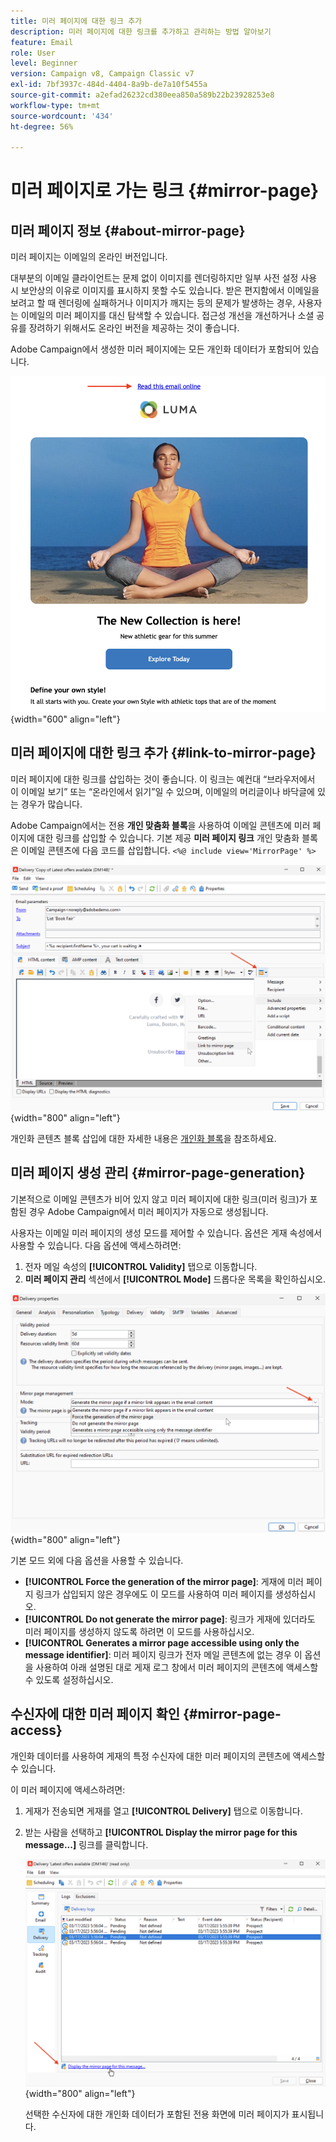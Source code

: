 ```yaml
---
title: 미러 페이지에 대한 링크 추가
description: 미러 페이지에 대한 링크를 추가하고 관리하는 방법 알아보기
feature: Email
role: User
level: Beginner
version: Campaign v8, Campaign Classic v7
exl-id: 7bf3937c-484d-4404-8a9b-de7a10f5455a
source-git-commit: a2efad26232cd380eea850a589b22b23928253e8
workflow-type: tm+mt
source-wordcount: '434'
ht-degree: 56%

---
```


# 미러 페이지로 가는 링크 {#mirror-page}

## 미러 페이지 정보 {#about-mirror-page}

미러 페이지는 이메일의 온라인 버전입니다.

대부분의 이메일 클라이언트는 문제 없이 이미지를 렌더링하지만 일부 사전 설정 사용 시 보안상의 이유로 이미지를 표시하지 못할 수도 있습니다. 받은 편지함에서 이메일을 보려고 할 때 렌더링에 실패하거나 이미지가 깨지는 등의 문제가 발생하는 경우, 사용자는 이메일의 미러 페이지를 대신 탐색할 수 있습니다. 접근성 개선을 개선하거나 소셜 공유를 장려하기 위해서도 온라인 버전을 제공하는 것이 좋습니다.

Adobe Campaign에서 생성한 미러 페이지에는 모든 개인화 데이터가 포함되어 있습니다.

![미러 링크 샘플](assets/mirror-page-link.png){width="600" align="left"}

## 미러 페이지에 대한 링크 추가 {#link-to-mirror-page}

미러 페이지에 대한 링크를 삽입하는 것이 좋습니다. 이 링크는 예컨대 “브라우저에서 이 이메일 보기” 또는 “온라인에서 읽기”일 수 있으며, 이메일의 머리글이나 바닥글에 있는 경우가 많습니다.

Adobe Campaign에서는 전용 **개인 맞춤화 블록**&#x200B;을 사용하여 이메일 콘텐츠에 미러 페이지에 대한 링크를 삽입할 수 있습니다. 기본 제공 **미러 페이지 링크** 개인 맞춤화 블록은 이메일 콘텐츠에 다음 코드를 삽입합니다. `<%@ include view='MirrorPage' %>`

![](assets/mirror-page-insert.png){width="800" align="left"}


개인화 콘텐츠 블록 삽입에 대한 자세한 내용은 [개인화 블록](personalization-blocks.md)을 참조하세요.

## 미러 페이지 생성 관리 {#mirror-page-generation}

기본적으로 이메일 콘텐츠가 비어 있지 않고 미러 페이지에 대한 링크(미러 링크)가 포함된 경우 Adobe Campaign에서 미러 페이지가 자동으로 생성됩니다.

사용자는 이메일 미러 페이지의 생성 모드를 제어할 수 있습니다. 옵션은 게재 속성에서 사용할 수 있습니다. 다음 옵션에 액세스하려면:

1. 전자 메일 속성의 **[!UICONTROL Validity]** 탭으로 이동합니다.
1. **미러 페이지 관리** 섹션에서 **[!UICONTROL Mode]** 드롭다운 목록을 확인하십시오.

![](assets/mirror-page-generation.png){width="800" align="left"}

기본 모드 외에 다음 옵션을 사용할 수 있습니다.

* **[!UICONTROL Force the generation of the mirror page]**: 게재에 미러 페이지 링크가 삽입되지 않은 경우에도 이 모드를 사용하여 미러 페이지를 생성하십시오.
* **[!UICONTROL Do not generate the mirror page]**: 링크가 게재에 있더라도 미러 페이지를 생성하지 않도록 하려면 이 모드를 사용하십시오.
* **[!UICONTROL Generates a mirror page accessible using only the message identifier]**: 미러 페이지 링크가 전자 메일 콘텐츠에 없는 경우 이 옵션을 사용하여 아래 설명된 대로 게재 로그 창에서 미러 페이지의 콘텐츠에 액세스할 수 있도록 설정하십시오.

## 수신자에 대한 미러 페이지 확인 {#mirror-page-access}

개인화 데이터를 사용하여 게재의 특정 수신자에 대한 미러 페이지의 콘텐츠에 액세스할 수 있습니다.

이 미러 페이지에 액세스하려면:

1. 게재가 전송되면 게재를 열고 **[!UICONTROL Delivery]** 탭으로 이동합니다.

1. 받는 사람을 선택하고 **[!UICONTROL Display the mirror page for this message...]** 링크를 클릭합니다.

   ![](assets/mirror-page-display.png){width="800" align="left"}

   선택한 수신자에 대한 개인화 데이터가 포함된 전용 화면에 미러 페이지가 표시됩니다.
